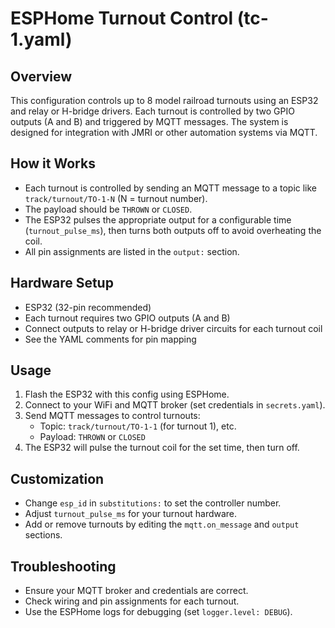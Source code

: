 # ESPHome Turnout Control (tc-1.yaml)

## Overview

This configuration controls up to 8 model railroad turnouts using an ESP32 and relay or H-bridge drivers. Each turnout is controlled by two GPIO outputs (A and B) and triggered by MQTT messages. The system is designed for integration with JMRI or other automation systems via MQTT.

## How it Works

- Each turnout is controlled by sending an MQTT message to a topic like `track/turnout/TO-1-N` (N = turnout number).
- The payload should be `THROWN` or `CLOSED`.
- The ESP32 pulses the appropriate output for a configurable time (`turnout_pulse_ms`), then turns both outputs off to avoid overheating the coil.
- All pin assignments are listed in the `output:` section.

## Hardware Setup

- ESP32 (32-pin recommended)
- Each turnout requires two GPIO outputs (A and B)
- Connect outputs to relay or H-bridge driver circuits for each turnout coil
- See the YAML comments for pin mapping

## Usage

1. Flash the ESP32 with this config using ESPHome.
2. Connect to your WiFi and MQTT broker (set credentials in `secrets.yaml`).
3. Send MQTT messages to control turnouts:
   - Topic: `track/turnout/TO-1-1` (for turnout 1), etc.
   - Payload: `THROWN` or `CLOSED`
4. The ESP32 will pulse the turnout coil for the set time, then turn off.

## Customization

- Change `esp_id` in `substitutions:` to set the controller number.
- Adjust `turnout_pulse_ms` for your turnout hardware.
- Add or remove turnouts by editing the `mqtt.on_message` and `output` sections.

## Troubleshooting

- Ensure your MQTT broker and credentials are correct.
- Check wiring and pin assignments for each turnout.
- Use the ESPHome logs for debugging (set `logger.level: DEBUG`).
